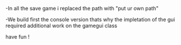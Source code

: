 -In all the save game i replaced the path with "put ur own path" 



-We build first the console version thats why the impletation of the gui required additional work on the gamegui class





have fun !
